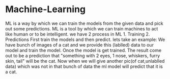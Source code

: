 # Machine-Learning
ML is a way by which we can train the models from the given data and pick out some predictions.
ML is a tool by which we can train machines to act like human or to be intelligent.
we have 2 process in ML
     1. Training
     2. Predictions
First train the models and then predict.
lets take an example:
We have bunch of images of a cat and we provide this (lablled) data to our model and train the model. Once the model is get trained. The result come out to be a prediction that "something with 2 eyes, 1 nose, whiskers, furry skin, tail" will be the cat.
Now when we will give another pic(of cat,unlablled data) which was not in that bunch of data the ml model will predict that it is a cat.
